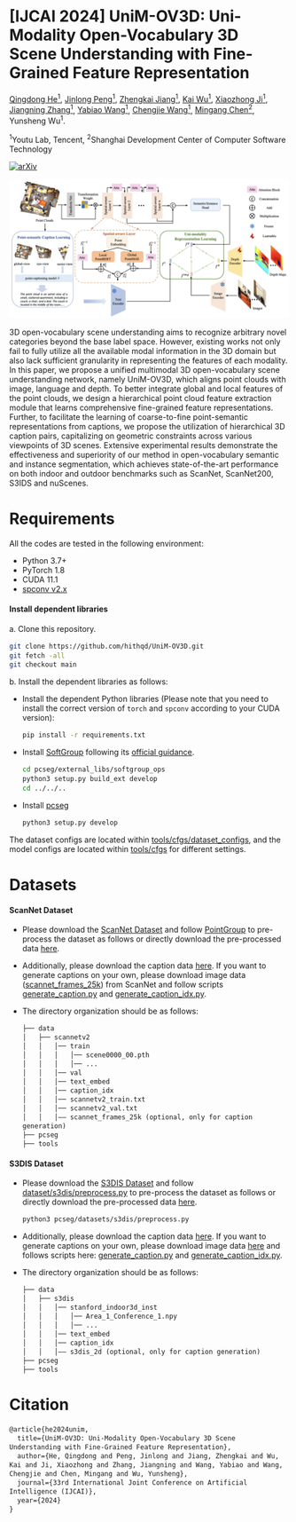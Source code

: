 # [IJCAI 2024] UniM-OV3D: Uni-Modality Open-Vocabulary 3D Scene Understanding with Fine-Grained Feature Representation

<!-- <br> -->
[Qingdong He<sup>1</sup>](https://scholar.google.com/citations?user=gUJWww0AAAAJ&hl=zh-CN), [Jinlong Peng<sup>1</sup>](https://scholar.google.com/citations?user=i5I-cIEAAAAJ&hl=zh-CN), [Zhengkai Jiang<sup>1</sup>](https://scholar.google.com/citations?user=ooBQi6EAAAAJ&hl=zh-CN), [Kai Wu<sup>1</sup>](https://scholar.google.com/citations?hl=zh-CN&user=ElfT3eoAAAAJ), [Xiaozhong Ji<sup>1</sup>](https://scholar.google.com/citations?user=iL2j_yAAAAAJ&hl=zh-CN&oi=ao), [Jiangning Zhang<sup>1</sup>](https://zhangzjn.github.io/), [Yabiao Wang<sup>1</sup>](https://scholar.google.com/citations?hl=zh-CN&user=xiK4nFUAAAAJ), [Chengjie Wang<sup>1</sup>](https://scholar.google.com/citations?hl=zh-CN&user=fqte5H4AAAAJ), [Mingang Chen<sup>2</sup>](https://scholar.google.com/citations?user=FBfC58EAAAAJ&hl=zh-CN&oi=ao), Yunsheng Wu<sup>1</sup>. 
<!-- <br> -->

<sup>1</sup>Youtu Lab, Tencent,
<sup>2</sup>Shanghai Development Center of Computer Software Technology

[![arXiv](https://img.shields.io/badge/arXiv-2312.05767-b31b1b.svg)](https://arxiv.org/abs/2401.11395)

![Image description](https://github.com/hithqd/UniM-OV3D/blob/main/docs/framework.png)

3D open-vocabulary scene understanding aims to recognize arbitrary novel categories beyond the base label space. However, existing works not only fail to fully utilize all the available modal information in the 3D domain but also lack sufficient granularity in representing the features of each modality. In this paper, we propose a unified multimodal 3D open-vocabulary scene understanding network, namely UniM-OV3D, which aligns point clouds with image, language and depth. To better integrate global and local features of the point clouds, we design a hierarchical point cloud feature extraction module that learns comprehensive fine-grained feature representations. Further, to facilitate the learning of coarse-to-fine point-semantic representations from captions, we propose the utilization of hierarchical 3D caption pairs, capitalizing on geometric constraints across various viewpoints of 3D scenes. Extensive experimental results demonstrate the effectiveness and superiority of our method in open-vocabulary semantic and instance segmentation, which achieves state-of-the-art performance on both indoor and outdoor benchmarks such as ScanNet, ScanNet200, S3IDS and nuScenes.

# Requirements
All the codes are tested in the following environment:
- Python 3.7+
- PyTorch 1.8
- CUDA 11.1
- [spconv v2.x](https://github.com/traveller59/spconv)

#### Install dependent libraries
a. Clone this repository.
```bash
git clone https://github.com/hithqd/UniM-OV3D.git
git fetch -all
git checkout main
```

b. Install the dependent libraries as follows:

* Install the dependent Python libraries (Please note that you need to install the correct version of `torch` and `spconv` according to your CUDA version): 
    ```bash
    pip install -r requirements.txt 
    ```

* Install [SoftGroup](https://github.com/thangvubk/SoftGroup) following its [official guidance](https://github.com/thangvubk/SoftGroup/blob/main/docs/installation.md).
    ```bash
    cd pcseg/external_libs/softgroup_ops
    python3 setup.py build_ext develop
    cd ../../..
    ```

* Install [pcseg](../pcseg)
    ```bash
    python3 setup.py develop
    ```
The dataset configs are located within [tools/cfgs/dataset_configs](../tools/cfgs/dataset_configs), and the model configs are located within [tools/cfgs](../tools/cfgs) for different settings.

# Datasets
#### ScanNet Dataset
- Please download the [ScanNet Dataset](http://www.scan-net.org/) and follow [PointGroup](https://github.com/dvlab-research/PointGroup/blob/master/dataset/scannetv2/prepare_data_inst.py) to pre-process the dataset as follows or directly download the pre-processed data [here](https://connecthkuhk-my.sharepoint.com/:f:/g/personal/u3007346_connect_hku_hk/EpTBva1Ev0BLu7TYz_03UUQBpLnyFlijK9z645tavor68w?e=liM2HD).
- Additionally, please download the caption data [here](https://connecthkuhk-my.sharepoint.com/:f:/g/personal/u3007346_connect_hku_hk/EpTBva1Ev0BLu7TYz_03UUQBpLnyFlijK9z645tavor68w?e=liM2HD). If you want to generate captions on your own, please download image data ([scannet_frames_25k]((http://www.scan-net.org/))) from ScanNet and follow scripts [generate_caption.py](../tools/process_tools/generate_caption.py) and [generate_caption_idx.py](../tools/process_tools/generate_caption_idx.py).

- The directory organization should be as follows:

    ```
    ├── data
    │   ├── scannetv2
    │   │   │── train
    │   │   │   │── scene0000_00.pth
    │   │   │   │── ...
    │   │   │── val
    │   │   │── text_embed
    │   │   │── caption_idx
    │   │   │── scannetv2_train.txt
    │   │   │── scannetv2_val.txt
    │   │   │—— scannet_frames_25k (optional, only for caption generation)
    ├── pcseg
    ├── tools
    ```

#### S3DIS Dataset
- Please download the [S3DIS Dataset](http://buildingparser.stanford.edu/dataset.html#Download) and follow [dataset/s3dis/preprocess.py](../dataset/s3dis/preprocess.py) to pre-process the dataset as follows or directly download the pre-processed data [here](https://connecthkuhk-my.sharepoint.com/:f:/g/personal/u3007346_connect_hku_hk/EoNAsU5f8YRGtQYV8ewhwvQB7QPbxT-uwKqTk8FPiyUTtQ?e=wq58H7).
    ```bash
    python3 pcseg/datasets/s3dis/preprocess.py 
    ```
    
- Additionally, please download the caption data [here](https://connecthkuhk-my.sharepoint.com/:f:/g/personal/u3007346_connect_hku_hk/EoNAsU5f8YRGtQYV8ewhwvQB7QPbxT-uwKqTk8FPiyUTtQ?e=wq58H7). If you want to generate captions on your own, please download image data [here](https://github.com/alexsax/2D-3D-Semantics) and follows scripts here: [generate_caption.py](../tools/process_tools/generate_caption.py) and [generate_caption_idx.py](../tools/process_tools/generate_caption_idx.py).
 
- The directory organization should be as follows:

    ```
    ├── data
    │   ├── s3dis
    │   │   │── stanford_indoor3d_inst
    │   │   │   │── Area_1_Conference_1.npy
    │   │   │   │── ...
    │   │   │── text_embed
    │   │   │── caption_idx
    │   │   │—— s3dis_2d (optional, only for caption generation)
    ├── pcseg
    ├── tools
    ```


# Citation
```
@article{he2024unim,
  title={UniM-OV3D: Uni-Modality Open-Vocabulary 3D Scene Understanding with Fine-Grained Feature Representation},
  author={He, Qingdong and Peng, Jinlong and Jiang, Zhengkai and Wu, Kai and Ji, Xiaozhong and Zhang, Jiangning and Wang, Yabiao and Wang, Chengjie and Chen, Mingang and Wu, Yunsheng},
  journal={33rd International Joint Conference on Artificial Intelligence (IJCAI)},
  year={2024}
}
```

